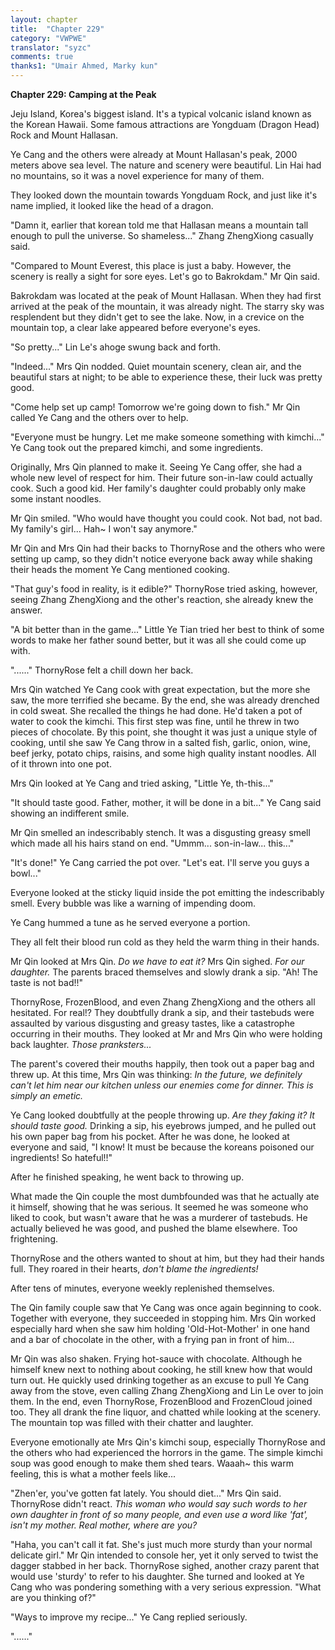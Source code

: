 ```yaml
---
layout: chapter
title:  "Chapter 229"
category: "VWPWE"
translator: "syzc"
comments: true
thanks1: "Umair Ahmed, Marky kun"
---
```


**Chapter 229: Camping at the Peak**

Jeju Island, Korea's biggest island. It's a typical volcanic island known as the Korean Hawaii. Some famous attractions are Yongduam (Dragon Head) Rock and Mount Hallasan.

Ye Cang and the others were already at Mount Hallasan's peak, 2000 meters above sea level. The nature and scenery were beautiful. Lin Hai had no mountains, so it was a novel experience for many of them.

They looked down the mountain towards Yongduam Rock, and just like it's name implied, it looked like the head of a dragon.

"Damn it, earlier that korean told me that Hallasan means a mountain tall enough to pull the universe. So shameless..." Zhang ZhengXiong casually said.

"Compared to Mount Everest, this place is just a baby. However, the scenery is really a sight for sore eyes. Let's go to Bakrokdam." Mr Qin said.

Bakrokdam was located at the peak of Mount Hallasan. When they had first arrived at the peak of the mountain, it was already night. The starry sky was resplendent but they didn't get to see the lake. Now, in a crevice on the mountain top, a clear lake appeared before everyone's eyes.

"So pretty..." Lin Le's ahoge swung back and forth.

"Indeed..." Mrs Qin nodded. Quiet mountain scenery, clean air, and the beautiful stars at night; to be able to experience these, their luck was pretty good.

"Come help set up camp! Tomorrow we're going down to fish." Mr Qin called Ye Cang and the others over to help.

"Everyone must be hungry. Let me make someone something with kimchi..." Ye Cang took out the prepared kimchi, and some ingredients.

Originally, Mrs Qin planned to make it. Seeing Ye Cang offer, she had a whole new level of respect for him. Their future son-in-law could actually cook. Such a good kid. Her family's daughter could probably only make some instant noodles.

Mr Qin smiled. "Who would have thought you could cook. Not bad, not bad. My family's girl... Hah~ I won't say anymore."

Mr Qin and Mrs Qin had their backs to ThornyRose and the others who were setting up camp, so they didn't notice everyone back away while shaking their heads the moment Ye Cang mentioned cooking. 

"That guy's food in reality, is it edible?" ThornyRose tried asking, however, seeing Zhang ZhengXiong and the other's reaction, she already knew the answer.

"A bit better than in the game..." Little Ye Tian tried her best to think of some words to make her father sound better, but it was all she could come up with.

"......" ThornyRose felt a chill down her back.

Mrs Qin watched Ye Cang cook with great expectation, but the more she saw, the more terrified she became. By the end, she was already drenched in cold sweat. She recalled the things he had done. He'd taken a pot of water to cook the kimchi. This first step was fine, until he threw in two pieces of chocolate. By this point, she thought it was just a unique style of cooking, until she saw Ye Cang throw in a salted fish, garlic, onion, wine, beef jerky, potato chips, raisins, and some high quality instant noodles. All of it thrown into one pot. 

Mrs Qin looked at Ye Cang and tried asking, "Little Ye, th-this..."

"It should taste good. Father, mother, it will be done in a bit..." Ye Cang said showing an indifferent smile.

Mr Qin smelled an indescribably stench. It was a disgusting greasy smell which made all his hairs stand on end. "Ummm... son-in-law... this..."

"It's done!" Ye Cang carried the pot over. "Let's eat. I'll serve you guys a bowl..."

Everyone looked at the sticky liquid inside the pot emitting the indescribably smell. Every bubble was like a warning of impending doom.

Ye Cang hummed a tune as he served everyone a portion.

They all felt their blood run cold as they held the warm thing in their hands.

Mr Qin looked at Mrs Qin. *Do we have to eat it?* Mrs Qin sighed. *For our daughter.* The parents braced themselves and slowly drank a sip. "Ah! The taste is not bad!!"

ThornyRose, FrozenBlood, and even Zhang ZhengXiong and the others all hesitated. For real!? They doubtfully drank a sip, and their tastebuds were assaulted by various disgusting and greasy tastes, like a catastrophe occurring in their mouths. They looked at Mr and Mrs Qin who were holding back laughter. *Those pranksters...*

The parent's covered their mouths happily, then took out a paper bag and threw up. At this time, Mrs Qin was thinking: *In the future, we definitely can't let him near our kitchen unless our enemies come for dinner. This is simply an emetic.*

Ye Cang looked doubtfully at the people throwing up. *Are they faking it? It should taste good.* Drinking a sip, his eyebrows jumped, and he pulled out his own paper bag from his pocket. After he was done, he looked at everyone and said, "I know! It must be because the koreans poisoned our ingredients! So hateful!!"

After he finished speaking, he went back to throwing up.

What made the Qin couple the most dumbfounded was that he actually ate it himself, showing that he was serious. It seemed he was someone who liked to cook, but wasn't aware that he was a murderer of tastebuds. He actually believed he was good, and pushed the blame elsewhere. Too frightening.

ThornyRose and the others wanted to shout at him, but they had their hands full. They roared in their hearts, *don't blame the ingredients!*

After tens of minutes, everyone weekly replenished themselves.

The Qin family couple saw that Ye Cang was once again beginning to cook. Together with everyone, they succeeded in stopping him. Mrs Qin worked especially hard when she saw him holding 'Old-Hot-Mother' in one hand and a bar of chocolate in the other, with a frying pan in front of him...

Mr Qin was also shaken. Frying hot-sauce with chocolate. Although he himself knew next to nothing about cooking, he still knew how that would turn out. He quickly used drinking together as an excuse to pull Ye Cang away from the stove, even calling Zhang ZhengXiong and Lin Le over to join them. In the end, even ThornyRose, FrozenBlood and FrozenCloud joined too. They all drank the fine liquor, and chatted while looking at the scenery. The mountain top was filled with their chatter and laughter.

Everyone emotionally ate Mrs Qin's kimchi soup, especially ThornyRose and the others who had experienced the horrors in the game. The simple kimchi soup was good enough to make them shed tears. Waaah~ this warm feeling, this is what a mother feels like...

"Zhen'er, you've gotten fat lately. You should diet..." Mrs Qin said. ThornyRose didn't react. *This woman who would say such words to her own daughter in front of so many people, and even use a word like 'fat', isn't my mother. Real mother, where are you?*

"Haha, you can't call it fat. She's just much more sturdy than your normal delicate girl." Mr Qin intended to console her, yet it only served to twist the dagger stabbed in her back. ThornyRose sighed, another crazy parent that would use 'sturdy' to refer to his daughter. She turned and looked at Ye Cang who was pondering something with a very serious expression. "What are you thinking of?"

"Ways to improve my recipe..." Ye Cang replied seriously.

"......"
